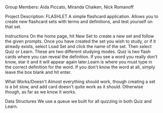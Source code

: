 Group Members:
Aida Piccato, Miranda Chaiken, Nick Romanoff

Project Description:
FLASHLET
A simple flashcard application. Allows you to create new flashcard sets with terms and definitions, and test yourself on that set. 

Instructions
  On the home page, hit New Set to create a new set and follow the given prompts. Once you have created the set you wish to study, or if it already exists, select Load Set and click the name of the set. Then select Quiz or Learn. These are two different studying modes. Quiz is two flash cards where you can reveal the definition. If you see a word you really don't know, star it and it will appear again later.Learn is where you must type in the correct definition for the word. If you don't know the word at all, simply leave the box blank and hit enter.
  
What Works/Doesn't
Almost everything should work, though creating a set is a bit slow, and add card doesn't quite work as it should. Otherwise though, as far as we know it works.

Data Structures
 We use a queue we built for all quizzing in both Quiz and Learn.
